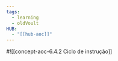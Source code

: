 ```yaml
---
tags:
  - learning
  - oldVoult
HUB:
  - "[[hub-aoc]]"
---
```

#![[concept-aoc-6.4.2 Ciclo de instrução]]
